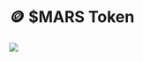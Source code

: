 # 🪙 $MARS Token



![](https://cdn.discordapp.com/attachments/989169461229670450/991079919595446302/MARS\_TOKEN\_2.jpg)
